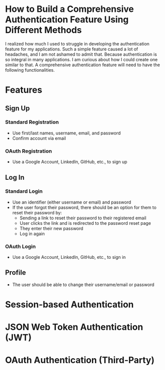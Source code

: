 # How to Build a Comprehensive Authentication Feature Using Different Methods

I realized how much I used to struggle in developing the authentication feature for my applications. Such a simple feature caused a lot of headaches, and I am not ashamed to admit that. Because authentication is so integral in many applications. I am curious about how I could create one similar to that. A comprehensive authentication feature will need to have the following functionalities.

# Features
## Sign Up
### Standard Registration
- Use first/last names, username, email, and password
- Confirm account via email
### OAuth Registration
- Use a Google Account, LinkedIn, GitHub, etc., to sign up

## Log In
### Standard Login
- Use an identifier (either username or email) and password
- If the user forgot their password, there should be an option for them to reset their password by:
  - Sending a link to reset their password to their registered email
  - User clicks the link and is redirected to the password reset page
  - They enter their new password
  - Log in again

### OAuth Login
- Use a Google Account, LinkedIn, GitHub, etc., to sign in

## Profile
- The user should be able to change their username/email or password
# Session-based Authentication
# JSON Web Token Authentication (JWT)
# OAuth Authentication (Third-Party)